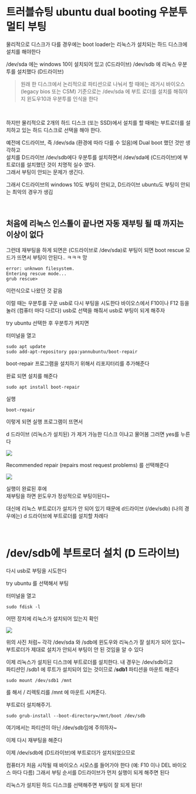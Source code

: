 # 트러블슈팅 ubuntu dual booting 우분투 멀티 부팅
물리적으로 디스크가 다를 경우에는 boot loader는 리눅스가 설치되는 하드 디스크에 설치를 해야한다

/dev/sda 에는 windows 10이 설치되어 있고 (C드라이브)
/dev/sdb 에 리눅스 우분투를 설치했다 (D드라이브)

> 원래 한 디스크에서 논리적으로 파티션으로 나눠서 할 때에는 
레거시 바이오스 (legacy bios 또는 CSM) 기준으로는 /dev/sda 에 부트 로더를 설치를 해줘야지 
윈도우10과 우분투를 인식을 한다

<br>

하지만 물리적으로 2개의 하드 디스크 (또는 SSD)에서 설치를 할 때에는 
부트로더를 설치하고 있는 하드 디스크로 선택을 해야 한다.

예전에 C드라이브, 즉 /dev/sda (환경에 따라 다를 수 있음)에 Dual boot 했던 것만 생각하고   
설치를 D드라이브 /dev/sdb에다 우분투를 설치하면서 /dev/sda에 (C드라이브)에 부트로더를 설치했던 것이 치명적 실수 였다.   
그래서 부팅이 안되는 문제가 생긴다. 

그래서 C드라이브의 windows 10도 부팅이 안되고, D드라이브 ubuntu도 부팅이 안되는 최악의 경우가 생김 

<br>

## 처음에 리눅스 인스톨이 끝나면 자동 재부팅 될 때 까지는 이상이 없다
그런데 재부팅을 하게 되면은 (C드라이브로 /dev/sda)로 부팅이 되면 
boot rescue 모드가 뜨면서 부팅이 안된다.. ㅋㅋㅋ 망
```
error: unknwon filesystem.
Entering rescue mode...
grub rescue>
```
이런식으로 나왔던 것 같음

이럴 때는 우분투를 구운 usb로 다시 부팅을 시도한다
바이오스에서 F10이나 F12 등을 눌러 (컴퓨터 마다 다르다) usb로 선택을 해줘서 usb로 부팅이 되게 해주자

try ubuntu 선택한 후 우분투가 켜지면 

터미널을 열고 
```
sudo apt update
sudo add-apt-repository ppa:yannubuntu/boot-repair
```
boot-repair 프로그램을 설치하기 위해서 리포지터리를 추가해준다

완료 되면 설치를 해준다
```
sudo apt install boot-repair
```

실행
```
boot-repair
```

이렇게 되면 
실행 프로그램이 뜨면서 

d 드라이브 (리눅스가 설치된) 가 제거 가능한 디스크 이냐고 물어봄
그러면 yes를 누른다

<img src=0>
<br>

Recommended repair (repairs most request problems)
를 선택해준다

<img src=1>
<br>

실행이 완료된 후에   
재부팅을 하면 윈도우가 정상적으로 부팅이된다~

대신에 리눅스 부트로더가 설치가 안 되어 있기 때문에 d드라이브 (/dev/sdb) (나의 경우에는)
d 드라이브에 부트로더를 설치할 차례다

<br>

# /dev/sdb에 부트로더 설치 (D 드라이브)
다시 usb로 부팅을 시도한다

try ubuntu 를 선택해서 부팅

터미널을 열고 

```
sudo fdisk -l
```

어떤 장치에 리눅스가 설치되어 있는지 확인

<img src=2>
<br>

위의 사진 처럼~ 각각 /dev/sda 와 /sdb에 윈도우와 리눅스가 잘 설치가 되어 있다~  
부트로더가 제대로 설치가 안되서 부팅이 안 된 것임을 알 수 있다

이제 리눅스가 설치된 디스크에 부트로더를 설치한다. 내 경우는 /dev/sdb이고   
파티션인 /sdb1 에 루트가 설치되어 있는 것이므로 /**sdb1** 파티션을 마운트 해준다

```
sudo mount /dev/sdb1 /mnt
```
를 해서 / 리렉토리를 /mnt 에 마운트 시켜준다. 

부트로더 설치해주기. 
```
sudo grub-install --boot-directory=/mnt/boot /dev/sdb
```
여기에서는 파티션이 아닌 /dev/sdb임에 주의하자~

이제 다시 재부팅을 해준다

이제 /dev/sdb에 (D드라이브)에 부트로더가 설치되었으므로 

컴퓨터가 처음 시작될 때 바이오스 시모스를 들어가야 한다
(예: F10 이나 DEL 바이오스 마다 다름) 그래서 부팅 순서를 D드라이브가 먼저 실행이 되게 해주면 된다

리눅스가 설치된 하드 디스크를 선택해주면 부팅이 잘 되게 된다!
